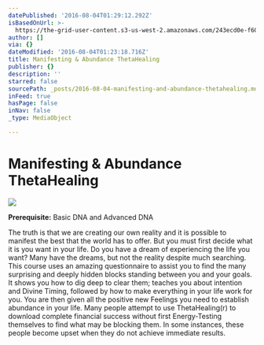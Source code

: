 ```yaml
---
datePublished: '2016-08-04T01:29:12.292Z'
isBasedOnUrl: >-
  https://the-grid-user-content.s3-us-west-2.amazonaws.com/243ecd0e-f60d-480d-a860-4cc8d1c544bb.jpg
author: []
via: {}
dateModified: '2016-08-04T01:23:18.716Z'
title: Manifesting & Abundance ThetaHealing
publisher: {}
description: ''
starred: false
sourcePath: _posts/2016-08-04-manifesting-and-abundance-thetahealing.md
inFeed: true
hasPage: false
inNav: false
_type: MediaObject

---
```

# Manifesting & Abundance ThetaHealing
![](https://the-grid-user-content.s3-us-west-2.amazonaws.com/243ecd0e-f60d-480d-a860-4cc8d1c544bb.jpg)

**Prerequisite:** Basic DNA and Advanced DNA

The truth is that we are creating our own reality and it is possible to manifest the best that the world has to offer. But you must first decide what it is you want in your life. Do you have a dream of experiencing the life you want? Many have the dreams, but not the reality despite much searching. This course uses an amazing questionnaire to assist you to find the many surprising and deeply hidden blocks standing between you and your goals. It shows you how to dig deep to clear them; teaches you about intention and Divine Timing, followed by how to make everything in your life work for you. You are then given all the positive new Feelings you need to establish abundance in your life. Many people attempt to use ThetaHealing(r) to download complete financial success without first Energy-Testing themselves to find what may be blocking them. In some instances, these people become upset when they do not achieve immediate results.